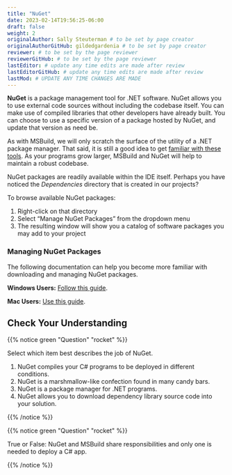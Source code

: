 ```yaml
---
title: "NuGet"
date: 2023-02-14T19:56:25-06:00
draft: false
weight: 2
originalAuthor: Sally Steuterman # to be set by page creator
originalAuthorGitHub: gildedgardenia # to be set by page creator
reviewer: # to be set by the page reviewer
reviewerGitHub: # to be set by the page reviewer
lastEditor: # update any time edits are made after review
lastEditorGitHub: # update any time edits are made after review
lastMod: # UPDATE ANY TIME CHANGES ARE MADE
---
```


**NuGet** is a package management tool for .NET software. 
NuGet allows you to use external code sources without including the codebase itself. You can make 
use of compiled libraries that other developers have already built. You can choose to use a 
specific version of a package hosted by NuGet, and update that version as need be. 

As with MSBuild, we will only scratch the surface of the utility of a .NET package manager. That 
said, it is still a good idea to get [familiar with these tools](https://learn.microsoft.com/en-us/nuget/what-is-nuget). As your programs grow larger, 
MSBuild and NuGet will help to maintain a robust codebase.

NuGet packages are readily available within the IDE itself. Perhaps you have noticed the 
*Dependencies* directory that is created in our projects? 

To browse available NuGet packages:

1. Right-click on that directory
1. Select “Manage NuGet Packages” from the dropdown menu
1. The resulting window will show you a catalog of software packages you may add to your project

### Managing NuGet Packages

The following documentation can help you become more familiar with downloading and managing NuGet packages.

**Windows Users:** [Follow this guide](https://learn.microsoft.com/en-us/nuget/consume-packages/install-use-packages-visual-studio).

**Mac Users:** [Use this guide](https://learn.microsoft.com/en-us/visualstudio/mac/nuget-walkthrough?toc=%2Fnuget%2Ftoc.json&view=vsmac-2022).

## Check Your Understanding

{{% notice green "Question" "rocket" %}}

   Select which item best describes the job of NuGet.

   1. NuGet compiles your C# programs to be deployed in different conditions.
   1. NuGet is a marshmallow-like confection found in many candy bars.
   1. NuGet is a package manager for .NET programs.
   1. NuGet allows you to download dependency library source code into your solution.

{{% /notice %}}

<!-- c, NuGet is a package manager for .NET programs. -->

{{% notice green "Question" "rocket" %}}

   True or False: NuGet and MSBuild share responsibilities and only one is needed to deploy a C# app.

{{% /notice %}}
<!-- False, While NuGet gives you access to the dependencies you need for your application, 
   MSBuild can configure how those dependencies are used in different executable environments. -->